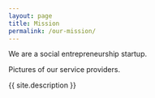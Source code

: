 ```yaml
---
layout: page
title: Mission
permalink: /our-mission/
---
```


We are a social entrepreneurship startup.

Pictures of our service providers.

{{ site.description }}
